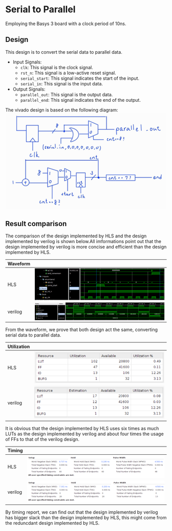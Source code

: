 # Serial to Parallel

Employing the Basys 3 board with a clock period of 10ns.

## Design

This design is to convert the serial data to parallel data.

* Input Signals:
  * `clk`: This signal is the clock signal.
  * `rst_n`: This signal is a low-active reset signal.
  * `serial_start`: This signal indicates the start of the input.
  * `serial_in`: This signal is the input data.
* Output Signals:
  * `parallel_out`: This signal is the output data.
  * `parallel_end`: This signal indicates the end of the output.

The vivado design is based on the following diagram:
![Alt text](image-4.png)

## Result comparison

The comparison of the design implemented by HLS and the design implemented by verilog is shown below.All imformations point out that the design implemented by verilog is more concise and efficient than the design implemented by HLS.

|Waveform  |        |
|--------|--------|
|HLS     |![Alt text](image.png)|
|verilog |![Alt text](image-2.png)|

From the waveform, we prove that both design act the same, converting serial data to parallel data.

|Utilization|                        |
|--         |--                      |
|HLS        |![Alt text](image-1.png)|
|verilog    |![Alt text](image-3.png)|

It is obvious that the design implemented by HLS uses six times as much LUTs as the design implemented by verilog and about four times the usage of FFs to that of the verilog design.

|Timing||
|--|--|
|HLS|![Alt text](image-6.png)|
|verilog|![Alt text](image-5.png)|

By timing report, we can find out that the design implemented by verilog has bigger slack than the design implemented by HLS, this might come from the reduncdant design implemented by HLS.